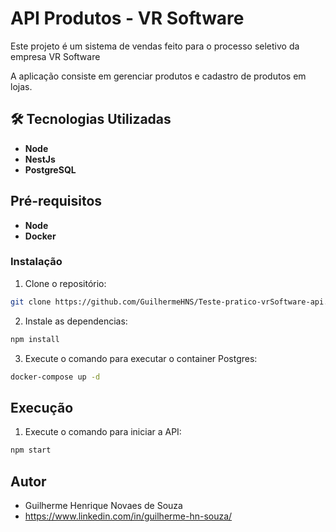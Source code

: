 # API Produtos - VR Software

Este projeto é um sistema de vendas feito para o processo seletivo da empresa VR Software

A aplicação consiste em gerenciar produtos e cadastro de produtos em lojas.

## 🛠️ Tecnologias Utilizadas

- **Node**
- **NestJs**
- **PostgreSQL**

## Pré-requisitos

- **Node**
- **Docker**

### Instalação

1. Clone o repositório:

```bash
git clone https://github.com/GuilhermeHNS/Teste-pratico-vrSoftware-api.git
```

2. Instale as dependencias:
 ```bash
 npm install
 ```

3. Execute o comando para executar o container Postgres:

```bash
docker-compose up -d
```
## Execução

1. Execute o comando para iniciar a API:

```bash
npm start
```

## Autor
- Guilherme Henrique Novaes de Souza
- https://www.linkedin.com/in/guilherme-hn-souza/

